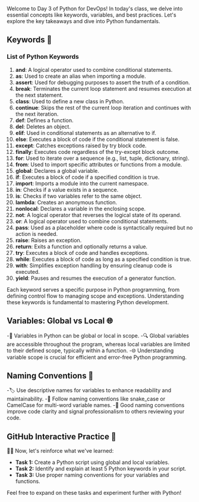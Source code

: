 

Welcome to Day 3 of Python for DevOps! In today's class, we delve into essential concepts like keywords, variables, and best practices. Let's explore the key takeaways and dive into Python fundamentals.

## Keywords 🚀

### List of Python Keywords

1. **and**: A logical operator used to combine conditional statements.
2. **as**: Used to create an alias when importing a module.
3. **assert**: Used for debugging purposes to assert the truth of a condition.
4. **break**: Terminates the current loop statement and resumes execution at the next statement.
5. **class**: Used to define a new class in Python.
6. **continue**: Skips the rest of the current loop iteration and continues with the next iteration.
7. **def**: Defines a function.
8. **del**: Deletes an object.
9. **elif**: Used in conditional statements as an alternative to if.
10. **else**: Executes a block of code if the conditional statement is false.
11. **except**: Catches exceptions raised by try block code.
12. **finally**: Executes code regardless of the try-except block outcome.
13. **for**: Used to iterate over a sequence (e.g., list, tuple, dictionary, string).
14. **from**: Used to import specific attributes or functions from a module.
15. **global**: Declares a global variable.
16. **if**: Executes a block of code if a specified condition is true.
17. **import**: Imports a module into the current namespace.
18. **in**: Checks if a value exists in a sequence.
19. **is**: Checks if two variables refer to the same object.
20. **lambda**: Creates an anonymous function.
21. **nonlocal**: Declares a variable in the enclosing scope.
22. **not**: A logical operator that reverses the logical state of its operand.
23. **or**: A logical operator used to combine conditional statements.
24. **pass**: Used as a placeholder where code is syntactically required but no action is needed.
25. **raise**: Raises an exception.
26. **return**: Exits a function and optionally returns a value.
27. **try**: Executes a block of code and handles exceptions.
28. **while**: Executes a block of code as long as a specified condition is true.
29. **with**: Simplifies exception handling by ensuring cleanup code is executed.
30. **yield**: Pauses and resumes the execution of a generator function.

Each keyword serves a specific purpose in Python programming, from defining control flow to managing scope and exceptions. Understanding these keywords is fundamental to mastering Python development.

## Variables: Global vs Local 🌐

  -🌟 Variables in Python can be global or local in scope.
  -🔍 Global variables are accessible throughout the program, whereas local variables are limited to their defined scope, typically within a function.
  -🌐 Understanding variable scope is crucial for efficient and error-free Python programming.

## Naming Conventions 🐍

-🏷️ Use descriptive names for variables to enhance readability and maintainability.
-📛 Follow naming conventions like snake_case or CamelCase for multi-word variable names.
-🎯 Good naming conventions improve code clarity and signal professionalism to others reviewing your code.

## GitHub Interactive Practice 🚀

👩‍💻 Now, let's reinforce what we've learned:
- **Task 1:** Create a Python script using global and local variables.
- **Task 2:** Identify and explain at least 5 Python keywords in your script.
- **Task 3:** Use proper naming conventions for your variables and functions.

Feel free to expand on these tasks and experiment further with Python!

